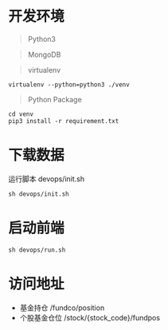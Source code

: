 # 开发环境

> Python3

> MongoDB

> virtualenv
  ```
  virtualenv --python=python3 ./venv
  ```

> Python Package
  ```
  cd venv
  pip3 install -r requirement.txt
  ```

# 下载数据
运行脚本 devops/init.sh
```
sh devops/init.sh
```

# 启动前端
```
sh devops/run.sh
```

# 访问地址
- 基金持仓 /fundco/position
- 个股基金仓位 /stock/{stock_code}/fundpos
